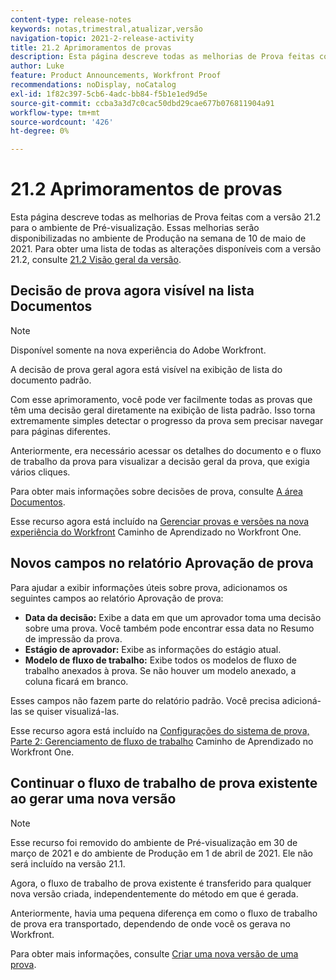 ```yaml
---
content-type: release-notes
keywords: notas,trimestral,atualizar,versão
navigation-topic: 2021-2-release-activity
title: 21.2 Aprimoramentos de provas
description: Esta página descreve todas as melhorias de Prova feitas com a versão 21.2 para o ambiente de Pré-visualização. Essas melhorias serão disponibilizadas no ambiente de Produção na semana de 10 de maio de 2021. Para obter uma lista de todas as alterações disponíveis com a versão 21.2, consulte Visão geral da versão 21.2.
author: Luke
feature: Product Announcements, Workfront Proof
recommendations: noDisplay, noCatalog
exl-id: 1f82c397-5cb6-4adc-bb84-f5b1e1ed9d5e
source-git-commit: ccba3a3d7c0cac50dbd29cae677b076811904a91
workflow-type: tm+mt
source-wordcount: '426'
ht-degree: 0%

---
```


# 21.2 Aprimoramentos de provas

Esta página descreve todas as melhorias de Prova feitas com a versão 21.2 para o ambiente de Pré-visualização. Essas melhorias serão disponibilizadas no ambiente de Produção na semana de 10 de maio de 2021. Para obter uma lista de todas as alterações disponíveis com a versão 21.2, consulte [21.2 Visão geral da versão](../../../product-announcements/product-releases/21.2-release-activity/21-2-release-overview.md).

## Decisão de prova agora visível na lista Documentos

>[!NOTE]
>
>Disponível somente na nova experiência do Adobe Workfront.

A decisão de prova geral agora está visível na exibição de lista do documento padrão.

Com esse aprimoramento, você pode ver facilmente todas as provas que têm uma decisão geral diretamente na exibição de lista padrão. Isso torna extremamente simples detectar o progresso da prova sem precisar navegar para páginas diferentes.

Anteriormente, era necessário acessar os detalhes do documento e o fluxo de trabalho da prova para visualizar a decisão geral da prova, que exigia vários cliques.

Para obter mais informações sobre decisões de prova, consulte [A área Documentos](../../../documents/managing-documents/documents-area.md).

Esse recurso agora está incluído na [Gerenciar provas e versões na nova experiência do Workfront](https://one.workfront.com/s/learningpath3/manage-proofs-and-versions-in-the-new-workfront-experience-MCPBYNLTQSS5H4NG7C27IPCVR5YA) Caminho de Aprendizado no Workfront One.

## Novos campos no relatório Aprovação de prova

Para ajudar a exibir informações úteis sobre prova, adicionamos os seguintes campos ao relatório Aprovação de prova:

* **Data da decisão:** Exibe a data em que um aprovador toma uma decisão sobre uma prova. Você também pode encontrar essa data no Resumo de impressão da prova.
* **Estágio de aprovador:** Exibe as informações do estágio atual.
* **Modelo de fluxo de trabalho:** Exibe todos os modelos de fluxo de trabalho anexados à prova. Se não houver um modelo anexado, a coluna ficará em branco.

Esses campos não fazem parte do relatório padrão. Você precisa adicioná-las se quiser visualizá-las.

Esse recurso agora está incluído na [Configurações do sistema de prova, Parte 2: Gerenciamento de fluxo de trabalho](https://one.workfront.com/s/learningpath3/proof-system-setups-part-2-workflow-management-MCKUF6NTIJ6BGMXHBCXXX6NN53EA) Caminho de Aprendizado no Workfront One.

## Continuar o fluxo de trabalho de prova existente ao gerar uma nova versão

>[!NOTE]
>
>Esse recurso foi removido do ambiente de Pré-visualização em 30 de março de 2021 e do ambiente de Produção em 1 de abril de 2021. Ele não será incluído na versão 21.1.

Agora, o fluxo de trabalho de prova existente é transferido para qualquer nova versão criada, independentemente do método em que é gerada.

Anteriormente, havia uma pequena diferença em como o fluxo de trabalho de prova era transportado, dependendo de onde você os gerava no Workfront.

Para obter mais informações, consulte [Criar uma nova versão de uma prova](../../../review-and-approve-work/proofing/managing-proofs-within-workfront/create-new-proof-version.md).
